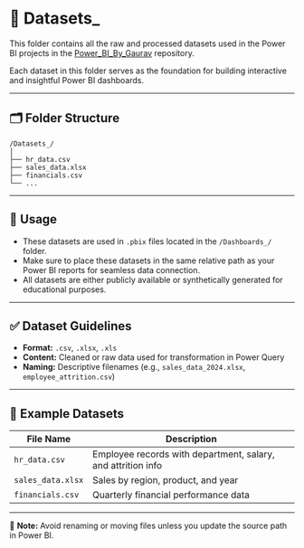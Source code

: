 
# 📁 Datasets_

This folder contains all the raw and processed datasets used in the Power BI projects in the [Power_BI_By_Gaurav](https://github.com/your-username/Power_BI_By_Gaurav) repository.

Each dataset in this folder serves as the foundation for building interactive and insightful Power BI dashboards.

---

## 🗂️ Folder Structure

```
/Datasets_/
│
├── hr_data.csv
├── sales_data.xlsx
├── financials.csv
└── ...
```

---

## 📌 Usage

- These datasets are used in `.pbix` files located in the `/Dashboards_/` folder.
- Make sure to place these datasets in the same relative path as your Power BI reports for seamless data connection.
- All datasets are either publicly available or synthetically generated for educational purposes.

---

## ✅ Dataset Guidelines

- **Format:** `.csv`, `.xlsx`, `.xls`
- **Content:** Cleaned or raw data used for transformation in Power Query
- **Naming:** Descriptive filenames (e.g., `sales_data_2024.xlsx`, `employee_attrition.csv`)

---

## 📎 Example Datasets

| File Name | Description |
|-----------|-------------|
| `hr_data.csv` | Employee records with department, salary, and attrition info |
| `sales_data.xlsx` | Sales by region, product, and year |
| `financials.csv` | Quarterly financial performance data |

---

📌 **Note:** Avoid renaming or moving files unless you update the source path in Power BI.


